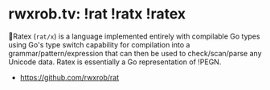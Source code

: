 # rwxrob.tv: !rat !ratx !ratex

🐀Ratex (`rat/x`) is a language implemented entirely with compilable Go types using Go's type switch capability for compilation into a grammar/pattern/expression that can then be used to check/scan/parse any Unicode data. Ratex is essentially a Go representation of !PEGN.

* <https://github.com/rwxrob/rat>
